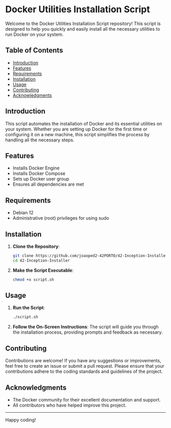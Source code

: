 # Docker Utilities Installation Script

Welcome to the Docker Utilities Installation Script repository! This script is designed to help you quickly and easily install all the necessary utilities to run Docker on your system.

## Table of Contents
- [Introduction](#introduction)
- [Features](#features)
- [Requirements](#requirements)
- [Installation](#installation)
- [Usage](#usage)
- [Contributing](#contributing)
- [Acknowledgments](#acknowledgments)

## Introduction

This script automates the installation of Docker and its essential utilities on your system. Whether you are setting up Docker for the first time or configuring it on a new machine, this script simplifies the process by handling all the necessary steps.

## Features

- Installs Docker Engine
- Installs Docker Compose
- Sets up Docker user group
- Ensures all dependencies are met

## Requirements

- Debian 12
- Administrative (root) privileges for using sudo

## Installation

1. **Clone the Repository**:
    ```bash 
    git clone https://github.com/joaoped2-42PORTO/42-Inception-Installer.git
    cd 42-Inception-Installer
    ```

2. **Make the Script Executable**:
    ```bash
    chmod +x script.sh
    ```

## Usage

1. **Run the Script**:
    ```bash
    ./script.sh
    ```

2. **Follow the On-Screen Instructions**:
    The script will guide you through the installation process, providing prompts and feedback as necessary.

## Contributing

Contributions are welcome! If you have any suggestions or improvements, feel free to create an issue or submit a pull request. Please ensure that your contributions adhere to the coding standards and guidelines of the project.


## Acknowledgments

- The Docker community for their excellent documentation and support.
- All contributors who have helped improve this project.

---

Happy coding!
